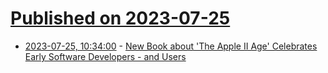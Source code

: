 # [Published on 2023-07-25](index.md)

* [2023-07-25, 10:34:00](https://news.slashdot.org/story/23/07/25/0813205/new-book-about-the-apple-ii-age-celebrates-early-software-developers---and-users?utm_source=rss1.0mainlinkanon&utm_medium=feed) - [New Book about 'The Apple II Age' Celebrates Early Software Developers - and Users](https://news.slashdot.org/story/23/07/25/0813205/new-book-about-the-apple-ii-age-celebrates-early-software-developers---and-users?utm_source=rss1.0mainlinkanon&utm_medium=feed)
